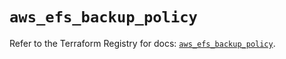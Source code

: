 # `aws_efs_backup_policy`

Refer to the Terraform Registry for docs: [`aws_efs_backup_policy`](https://registry.terraform.io/providers/hashicorp/aws/6.9.0/docs/resources/efs_backup_policy).
